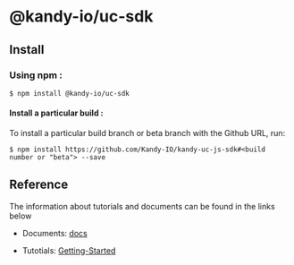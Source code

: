 # @kandy-io/uc-sdk

## Install

### Using npm :

`$ npm install @kandy-io/uc-sdk`

#### Install a particular build :

To install a particular build branch or beta branch with the Github URL, run:

`$ npm install https://github.com/Kandy-IO/kandy-uc-js-sdk#<build number or "beta"> --save`

## Reference

The information about tutorials and documents can be found in the links below

* Documents: [docs](https://kandy-io.github.io/kandy-uc-js-sdk/docs)

* Tutotials: [Getting-Started](https://kandy-io.github.io/kandy-uc-js-sdk/tutorials/?KANDYFQDN=oauth-cpaas.att.com#/Getting%20Started)



